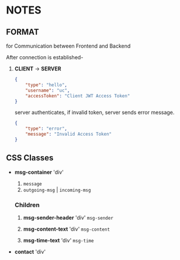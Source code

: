 # NOTES

## FORMAT

for Communication between Frontend and Backend

After connection is established-

<!-- TODO: To be implemented -->

1. **CLIENT** -> **SERVER**

    ``` json
    {
        "type": "hello",
        "username": "uc",
        "accessToken": "Client JWT Access Token"
    }
    ```

    server authenticates, if invalid token, server sends error message.

    ``` json
    {
        "type": "error",
        "message": "Invalid Access Token"
    }
    ```
    

## CSS Classes

- **msg-container** 'div'
  1. `message`
  2. `outgoing-msg` | `incoming-msg`

  ### Children

    1. **msg-sender-header** 'div' `msg-sender`

    2. **msg-content-text** 'div' `msg-content`

    3. **msg-time-text** 'div' `msg-time`

- **contact** 'div'
<!-- TODO: Add contact div classes -->
